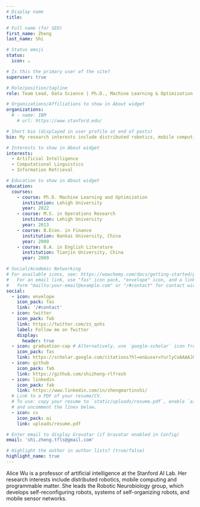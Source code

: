 ```yaml
---
# Display name
title: 

# Full name (for SEO)
first_name: Zheng
last_name: Shi

# Status emoji
status: 
  icon: ☕️

# Is this the primary user of the site?
superuser: true

# Role/position/tagline
role: Team Lead, Data Science | Ph.D., Machine Learning & Optimization

# Organizations/Affiliations to show in About widget
organizations:
  # - name: IBM
    # url: https://www.stanford.edu/

# Short bio (displayed in user profile at end of posts)
bio: My research interests include distributed robotics, mobile computing and programmable matter.

# Interests to show in About widget
interests:
  - Artificial Intelligence
  - Computational Linguistics
  - Information Retrieval

# Education to show in About widget
education:
  courses:
    - course: Ph.D. Machine Learning and Optimization
      institution: Lehigh University
      year: 2022
    - course: M.S. in Operations Research
      institution: Lehigh University
      year: 2013
    - course: B.Econ. in Finance
      institution: Nankai University, China
      year: 2009
    - course: B.A. in English Literature
      institution: Tianjin University, China
      year: 2009

# Social/Academic Networking
# For available icons, see: https://wowchemy.com/docs/getting-started/page-builder/#icons
#   For an email link, use "fas" icon pack, "envelope" icon, and a link in the
#   form "mailto:your-email@example.com" or "/#contact" for contact widget.
social:
  - icon: envelope
    icon_pack: fas
    link: '/#contact'
  - icon: twitter
    icon_pack: fab
    link: https://twitter.com/zs_qxhs
    label: Follow me on Twitter
    display:
      header: true
  - icon: graduation-cap # Alternatively, use `google-scholar` icon from `ai` icon pack
    icon_pack: fas
    link: https://scholar.google.com/citations?hl=en&user=YurlyCoAAAAJ&view_op=list_works&sortby=pubdate
  - icon: github
    icon_pack: fab
    link: https://github.com/shizheng-rlfresh
  - icon: linkedin
    icon_pack: fab
    link: https://www.linkedin.com/in/zhengmartinshi/
  # Link to a PDF of your resume/CV.
  # To use: copy your resume to `static/uploads/resume.pdf`, enable `ai` icons in `params.yaml`,
  # and uncomment the lines below.
  - icon: cv
    icon_pack: ai
    link: uploads/resume.pdf

# Enter email to display Gravatar (if Gravatar enabled in Config)
email: 'shi.zheng.tfls@gmail.com'

# Highlight the author in author lists? (true/false)
highlight_name: true
---
```

Alice Wu is a professor of artificial intelligence at the Stanford AI Lab. Her research interests include distributed robotics, mobile computing and programmable matter. She leads the Robotic Neurobiology group, which develops self-reconfiguring robots, systems of self-organizing robots, and mobile sensor networks.
